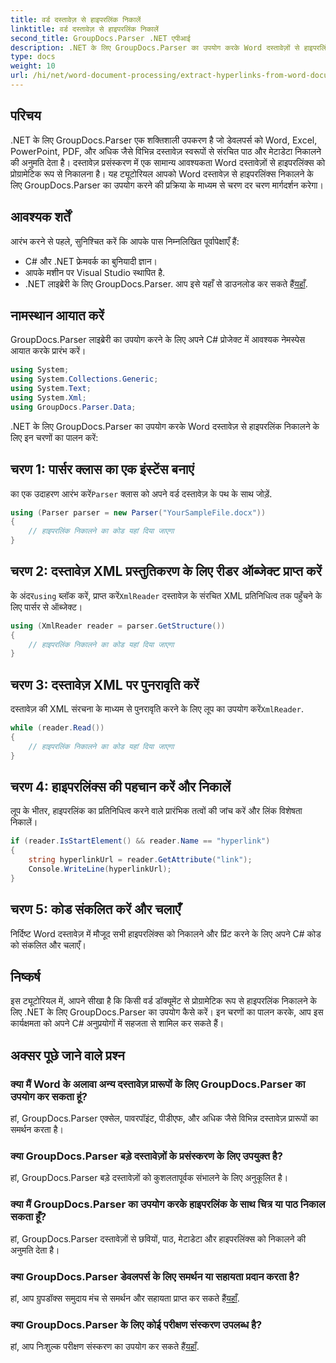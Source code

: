 ```yaml
---
title: वर्ड दस्तावेज़ से हाइपरलिंक निकालें
linktitle: वर्ड दस्तावेज़ से हाइपरलिंक निकालें
second_title: GroupDocs.Parser .NET एपीआई
description: .NET के लिए GroupDocs.Parser का उपयोग करके Word दस्तावेज़ों से हाइपरलिंक निकालने का तरीका जानें। कोड उदाहरणों के साथ चरण-दर-चरण मार्गदर्शिका।
type: docs
weight: 10
url: /hi/net/word-document-processing/extract-hyperlinks-from-word-document/
---
```

## परिचय
.NET के लिए GroupDocs.Parser एक शक्तिशाली उपकरण है जो डेवलपर्स को Word, Excel, PowerPoint, PDF, और अधिक जैसे विभिन्न दस्तावेज़ स्वरूपों से संरचित पाठ और मेटाडेटा निकालने की अनुमति देता है। दस्तावेज़ प्रसंस्करण में एक सामान्य आवश्यकता Word दस्तावेज़ों से हाइपरलिंक्स को प्रोग्रामेटिक रूप से निकालना है। यह ट्यूटोरियल आपको Word दस्तावेज़ से हाइपरलिंक्स निकालने के लिए GroupDocs.Parser का उपयोग करने की प्रक्रिया के माध्यम से चरण दर चरण मार्गदर्शन करेगा।
## आवश्यक शर्तें
आरंभ करने से पहले, सुनिश्चित करें कि आपके पास निम्नलिखित पूर्वापेक्षाएँ हैं:
- C# और .NET फ्रेमवर्क का बुनियादी ज्ञान।
- आपके मशीन पर Visual Studio स्थापित है.
-  .NET लाइब्रेरी के लिए GroupDocs.Parser. आप इसे यहाँ से डाउनलोड कर सकते हैं[यहाँ](https://releases.groupdocs.com/parser/net/).
## नामस्थान आयात करें
GroupDocs.Parser लाइब्रेरी का उपयोग करने के लिए अपने C# प्रोजेक्ट में आवश्यक नेमस्पेस आयात करके प्रारंभ करें।
```csharp
using System;
using System.Collections.Generic;
using System.Text;
using System.Xml;
using GroupDocs.Parser.Data;
```
.NET के लिए GroupDocs.Parser का उपयोग करके Word दस्तावेज़ से हाइपरलिंक निकालने के लिए इन चरणों का पालन करें:
## चरण 1: पार्सर क्लास का एक इंस्टेंस बनाएं
 का एक उदाहरण आरंभ करें`Parser` क्लास को अपने वर्ड दस्तावेज़ के पथ के साथ जोड़ें.
```csharp
using (Parser parser = new Parser("YourSampleFile.docx"))
{
    // हाइपरलिंक निकालने का कोड यहां दिया जाएगा
}
```
## चरण 2: दस्तावेज़ XML प्रस्तुतिकरण के लिए रीडर ऑब्जेक्ट प्राप्त करें
 के अंदर`using` ब्लॉक करें, प्राप्त करें`XmlReader` दस्तावेज़ के संरचित XML प्रतिनिधित्व तक पहुँचने के लिए पार्सर से ऑब्जेक्ट।
```csharp
using (XmlReader reader = parser.GetStructure())
{
    // हाइपरलिंक निकालने का कोड यहां दिया जाएगा
}
```
## चरण 3: दस्तावेज़ XML पर पुनरावृति करें
दस्तावेज़ की XML संरचना के माध्यम से पुनरावृति करने के लिए लूप का उपयोग करें`XmlReader`.
```csharp
while (reader.Read())
{
    // हाइपरलिंक निकालने का कोड यहां दिया जाएगा
}
```
## चरण 4: हाइपरलिंक्स की पहचान करें और निकालें
लूप के भीतर, हाइपरलिंक का प्रतिनिधित्व करने वाले प्रारंभिक तत्वों की जांच करें और लिंक विशेषता निकालें।
```csharp
if (reader.IsStartElement() && reader.Name == "hyperlink")
{
    string hyperlinkUrl = reader.GetAttribute("link");
    Console.WriteLine(hyperlinkUrl);
}
```
## चरण 5: कोड संकलित करें और चलाएँ
निर्दिष्ट Word दस्तावेज़ में मौजूद सभी हाइपरलिंक्स को निकालने और प्रिंट करने के लिए अपने C# कोड को संकलित और चलाएँ।
## निष्कर्ष
इस ट्यूटोरियल में, आपने सीखा है कि किसी वर्ड डॉक्यूमेंट से प्रोग्रामेटिक रूप से हाइपरलिंक निकालने के लिए .NET के लिए GroupDocs.Parser का उपयोग कैसे करें। इन चरणों का पालन करके, आप इस कार्यक्षमता को अपने C# अनुप्रयोगों में सहजता से शामिल कर सकते हैं।

## अक्सर पूछे जाने वाले प्रश्न
### क्या मैं Word के अलावा अन्य दस्तावेज़ प्रारूपों के लिए GroupDocs.Parser का उपयोग कर सकता हूं?
हां, GroupDocs.Parser एक्सेल, पावरपॉइंट, पीडीएफ, और अधिक जैसे विभिन्न दस्तावेज़ प्रारूपों का समर्थन करता है।
### क्या GroupDocs.Parser बड़े दस्तावेज़ों के प्रसंस्करण के लिए उपयुक्त है?
हां, GroupDocs.Parser बड़े दस्तावेज़ों को कुशलतापूर्वक संभालने के लिए अनुकूलित है।
### क्या मैं GroupDocs.Parser का उपयोग करके हाइपरलिंक के साथ चित्र या पाठ निकाल सकता हूँ?
हां, GroupDocs.Parser दस्तावेज़ों से छवियों, पाठ, मेटाडेटा और हाइपरलिंक्स को निकालने की अनुमति देता है।
### क्या GroupDocs.Parser डेवलपर्स के लिए समर्थन या सहायता प्रदान करता है?
 हां, आप ग्रुपडॉक्स समुदाय मंच से समर्थन और सहायता प्राप्त कर सकते हैं[यहाँ](https://forum.groupdocs.com/c/parser/17).
### क्या GroupDocs.Parser के लिए कोई परीक्षण संस्करण उपलब्ध है?
 हां, आप निःशुल्क परीक्षण संस्करण का उपयोग कर सकते हैं[यहाँ](https://releases.groupdocs.com/).